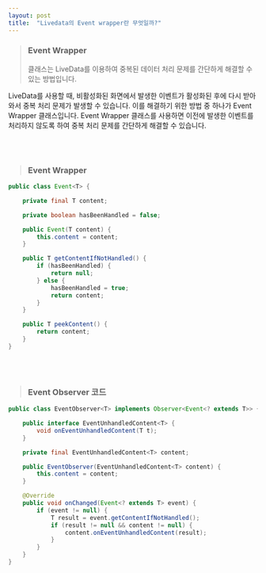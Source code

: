 ```yaml
---
layout: post
title:  "Livedata의 Event wrapper란 무엇일까?"
---
```


> ### Event Wrapper
> 클래스는 LiveData를 이용하여 중복된 데이터 처리 문제를 간단하게 해결할 수 있는 방법입니다.

LiveData를 사용할 때, 비활성화된 화면에서 발생한 이벤트가 활성화된 후에 다시 받아와서 중복 처리 문제가 발생할 수 있습니다. 이를 해결하기 위한 방법 중 하나가 Event Wrapper 클래스입니다. Event Wrapper 클래스를 사용하면 이전에 발생한 이벤트를 처리하지 않도록 하여 중복 처리 문제를 간단하게 해결할 수 있습니다.

<br>



<br>

> ### Event Wrapper
```java
public class Event<T> {

    private final T content;

    private boolean hasBeenHandled = false;

    public Event(T content) {
        this.content = content;
    }

    public T getContentIfNotHandled() {
        if (hasBeenHandled) {
            return null;
        } else {
            hasBeenHandled = true;
            return content;
        }
    }

    public T peekContent() {
        return content;
    }
}
```
<br>



<br>

> ###   Event Observer 코드
```java
public class EventObserver<T> implements Observer<Event<? extends T>> {

    public interface EventUnhandledContent<T> {
        void onEventUnhandledContent(T t);
    }

    private final EventUnhandledContent<T> content;

    public EventObserver(EventUnhandledContent<T> content) {
        this.content = content;
    }

    @Override
    public void onChanged(Event<? extends T> event) {
        if (event != null) {
            T result = event.getContentIfNotHandled();
            if (result != null && content != null) {
                content.onEventUnhandledContent(result);
            }
        }
    }
}
```
